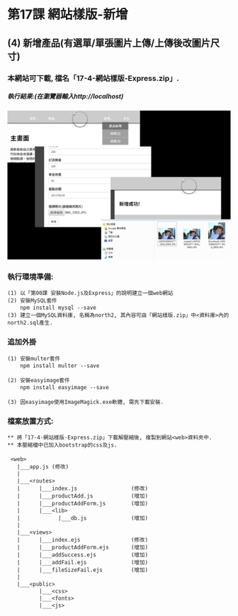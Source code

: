 # 第17課 網站樣版-新增


## (4) 新增產品(有選單/單張圖片上傳/上傳後改圖片尺寸)

### 本網站可下載, 檔名「17-4-網站樣版-Express.zip」.


##### 執行結果:(在瀏覽器輸入http://localhost)
![GitHub Logo](/images/results17-4.jpg)


### 執行環境準備:
```
(1) 以「第00課 安裝Node.js及Express」的說明建立一個web網站
(2) 安裝MySQL套件
    npm install mysql --save
(3) 建立一個MySQL資料庫, 名稱為north2, 其內容可由「網站樣版.zip」中<資料庫>內的north2.sql產生.
```


### 追加外掛
```
(1) 安裝multer套件
    npm install multer --save
    
(2) 安裝easyimage套件
    npm install easyimage --save    
    
(3) 因easyimage使用ImageMagick.exe軟體, 需先下載安裝.    
```



### 檔案放置方式:
```
** 將「17-4-網站樣版-Express.zip」下載解壓縮後, 複製到網站<web>資料夾中.
** 本壓縮檔中已加入bootstrap的css及js.

 <web>
   |___app.js (修改)
   |
   |___<routes>
   |      |___index.js                 (修改) 
   |      |___productAdd.js            (增加)
   |      |___productAddForm.js        (增加) 
   |      |___<lib>
   |            |___db.js              (增加)
   |
   |___<views>
   |      |___index.ejs                (修改)   
   |      |___productAddForm.ejs       (增加)
   |      |___addSuccess.ejs           (增加)  
   |      |___addFail.ejs              (增加)   
   |      |___fileSizeFail.ejs         (增加)      
   |
   |___<public>
          |___<css>
          |___<fonts>          
          |___<js>
```
